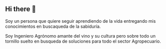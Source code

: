 ## Hi there 👋

<!--
**Marce-717/Marce-717** is a ✨ _special_ ✨ repository because its `README.md` (this file) appears on your GitHub profile.

Here are some ideas to get you started:

- 🔭 I’m currently working on ...
- 🌱 I’m currently learning ...
- 👯 I’m looking to collaborate on ...
- 🤔 I’m looking for help with ...
- 💬 Ask me about ...
- 📫 How to reach me: ...
- 😄 Pronouns: ...
- ⚡ Fun fact: ...
--> Soy un persona que quiere seguir aprendiendo de la vida entregando mis conocimientos en buscaqueda de la sabiduría.
Soy Ingeniero Agrónomo amante del vino y su cultura pero sobre todo un tornillo suelto en busqueda de soluciones para todo el sector Agropecuario.
